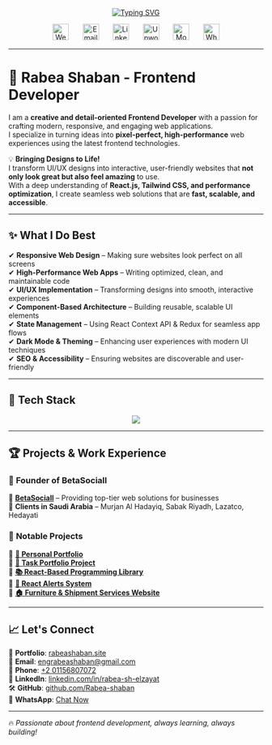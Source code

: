 <!-- Typing animation -->
<p align="center">
  <a href="https://git.io/typing-svg">
    <img src="https://readme-typing-svg.demolab.com?font=Fira+Code&size=24&pause=1000&color=F7A41D&center=true&vCenter=true&width=500&lines=Creative+Frontend+Developer;Passionate+about+UI%2FUX+Design;Crafting+Seamless+User+Experiences;Building+Scalable+Web+Apps" alt="Typing SVG" />
  </a>
</p>

<!-- Social icons section -->
<p align="center">
  <a href="https://rabeashaban.site"><img width="32px" alt="Website" title="Website" src="https://i.imgur.com/JU4wMxu.png"/></a>
  &#8287;&#8287;&#8287;&#8287;&#8287;
  <a href="mailto:engrabeashaban@gmail.com"><img width="32px" alt="Email" title="Email" src="https://i.imgur.com/KQ2GSs4.png"/></a>
  &#8287;&#8287;&#8287;&#8287;&#8287;
  <a href="https://www.linkedin.com/in/rabea-sh-elzayat"><img width="32px" alt="LinkedIn" title="LinkedIn" src="https://i.imgur.com/YpHh5Dx.png"/></a>
  &#8287;&#8287;&#8287;&#8287;&#8287;
  <a href="https://www.upwork.com/freelancers/~01d2bd68b7d6e8fbce"><img width="32px" alt="Upwork" title="Upwork" src="https://i.imgur.com/rPzJjA3.png"/></a>
  &#8287;&#8287;&#8287;&#8287;&#8287;
  <a href="https://mostaql.com/u/rabea_elzayat"><img width="32px" alt="Mostaql" title="Mostaql" src="https://i.imgur.com/8rkAYQ3.png"/></a>
  &#8287;&#8287;&#8287;&#8287;&#8287;
  <a href="https://wa.me/201156807072"><img width="32px" alt="WhatsApp" title="WhatsApp" src="https://i.imgur.com/TuDSi2V.png"/></a>
</p>

---

# 🚀 Rabea Shaban - Frontend Developer

I am a **creative and detail-oriented Frontend Developer** with a passion for crafting modern, responsive, and engaging web applications.  
I specialize in turning ideas into **pixel-perfect, high-performance** web experiences using the latest frontend technologies.  

💡 **Bringing Designs to Life!**  
I transform UI/UX designs into interactive, user-friendly websites that **not only look great but also feel amazing** to use.  
With a deep understanding of **React.js, Tailwind CSS, and performance optimization**, I create seamless web solutions that are **fast, scalable, and accessible**.

---

## ✨ **What I Do Best**
✔ **Responsive Web Design** – Making sure websites look perfect on all screens  
✔ **High-Performance Web Apps** – Writing optimized, clean, and maintainable code  
✔ **UI/UX Implementation** – Transforming designs into smooth, interactive experiences  
✔ **Component-Based Architecture** – Building reusable, scalable UI elements  
✔ **State Management** – Using React Context API & Redux for seamless app flows  
✔ **Dark Mode & Theming** – Enhancing user experiences with modern UI techniques  
✔ **SEO & Accessibility** – Ensuring websites are discoverable and user-friendly  

---

## 🎨 **Tech Stack**
<p align="center">
  <img src="https://skillicons.dev/icons?i=html,css,sass,js,ts,react,nextjs,redux,tailwind,bootstrap,vite,webpack,git,github,figma,xd" />
</p>

---

## 🏆 **Projects & Work Experience**
### 🔹 **Founder of BetaSociall**
🚀 **[BetaSociall](http://betasociall.com)** – Providing top-tier web solutions for businesses  
📍 **Clients in Saudi Arabia** – Murjan Al Hadayiq, Sabak Riyadh, Lazatco, Hedayati  

### 🌟 **Notable Projects**
📌 **[🚀 Personal Portfolio ](https://rabeashaban.site/)**  
📌 **[🚀 Task Portfolio Project](https://task-oen-upskilling.vercel.app/)**  
📌 **[📚 React-Based Programming Library](https://programminglibrary.vercel.app/)**  
📌 **[🔔 React Alerts System](https://alert-react-tsx.vercel.app/)**  
📌 **[🏠 Furniture & Shipment Services Website](https://company-365.netlify.app/)**  

---

## 📈 **Let's Connect**
📍 **Portfolio**: [rabeashaban.site](https://rabeashaban.site/)  
📧 **Email**: [engrabeashaban@gmail.com](mailto:engrabeashaban@gmail.com)  
📱 **Phone**: [+2 01156807072](tel:+201156807072)  
💼 **LinkedIn**: [linkedin.com/in/rabea-sh-elzayat](https://www.linkedin.com/in/rabea-sh-elzayat)  
🛠 **GitHub**: [github.com/Rabea-shaban](https://github.com/Rabea-shaban)  
💬 **WhatsApp**: [Chat Now](https://wa.me/201156807072)  

---

🔥 *Passionate about frontend development, always learning, always building!*  
